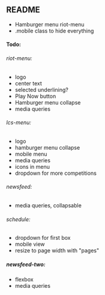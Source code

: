 ## README
* Hamburger menu riot-menu
* .mobile class to hide everything


#### Todo:
###### riot-menu:
* logo
* center text
* selected underlining?
* Play Now button
* Hamburger menu collapse
* media queries

###### lcs-menu:
* logo
* hamburger menu collapse
* mobile menu
* media queries
* icons in menu
* dropdown for more competitions

###### newsfeed:
* media queries, collapsable

###### schedule:
* dropdown for first box
* mobile view
* resize to page width with "pages"

##### newsfeed-two:
* flexbox
* media queries
